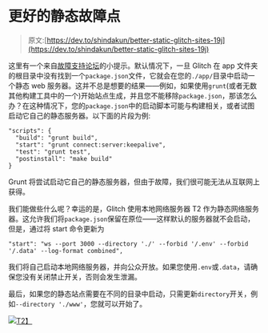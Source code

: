 # 更好的静态故障点

> 原文:[https://dev.to/shindakun/better-static-glitch-sites-19j](https://dev.to/shindakun/better-static-glitch-sites-19j)

这里有一个来自[故障支持论坛](https://support.glitch.com/t/support-static-json/1499/6?u=shindakun)的小提示。默认情况下，一旦 Glitch 在 app 文件夹的根目录中没有找到一个`package.json`文件，它就会在您的`./app/`目录中启动一个静态 web 服务器。这并不总是想要的结果——例如，如果使用`grunt`(或者无数其他构建工具中的一个)开始站点生成，并且您不能移除`package.json`，那该怎么办？在这种情况下，您的`package.json`中的启动脚本可能与构建相关，或者试图启动它自己的静态服务器。以下面的片段为例:

```
"scripts": {
  "build": "grunt build",
  "start": "grunt connect:server:keepalive",
  "test": "grunt test",
  "postinstall": "make build"
} 
```

Grunt 将尝试启动它自己的静态服务器，但由于故障，我们很可能无法从互联网上获得。

我们能做些什么呢？幸运的是，Glitch 使用本地网络服务器 T2 作为静态网络服务器。这允许我们将`package.json`保留在原位——这样默认的服务器就不会启动，但是，通过将 start 命令更新为

```
"start": "ws --port 3000 --directory './' --forbid '/.env' --forbid '/.data' --log-format combined", 
```

我们将自己启动本地网络服务器，并向公众开放。如果您使用`.env`或`.data`，请确保您没有关闭禁止开关，否则会发生泄漏。

最后，如果您的静态站点需要在不同的目录中启动，只需更新`directory`开关，例如`--directory './www'`，您就可以开始了。

[![](../Images/f4c5f097e8f3abdd19ad13f8bfefd4d6.png)T2】](https://res.cloudinary.com/practicaldev/image/fetch/s--qWLZpkoG--/c_limit%2Cf_auto%2Cfl_progressive%2Cq_auto%2Cw_880/https://www.google-analytics.com/collect%3Fv%3D1%26_v%3Dj64%26t%3Dpageview%26_s%3D1%26dl%3Dhttps%253A%252F%252Fdev.to%252Fshindakun%252Fbetter-static-glitch-sites-19j%252F%26ul%3Den-us%26de%3DUTF-8%26dt%3DBetter%2520Static%2520Glitch%2520Sites%26je%3D0%26jid%3D%26gjid%3D%26tid%3DUA-509290-3)